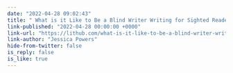```yaml
---
date: "2022-04-28 09:02:43"
title: " What is it Like to Be a Blind Writer Writing for Sighted Readers?"
link-published: "2022-04-28 00:00:00 +0000"
link-url: "https://lithub.com/what-is-it-like-to-be-a-blind-writer-writing-for-sighted-readers/"
link-author: "Jessica Powers"
hide-from-twitter: false
is_reply: false
is_like: true
---
```


